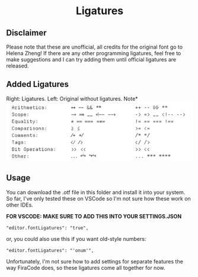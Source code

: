 <h1 align="center">
Ligatures
</h1>

## Disclaimer
Please note that these are unofficial, all credits for the original font go to Helena Zheng! If there are any other programming ligatures, feel free to make suggestions and I can try adding them until official ligatures are released. 

## Added Ligatures
Right: Ligatures. Left: Original without ligatures.
Note*
![Ligatures](./ligatures.png)

## Usage
You can download the .otf file in this folder and install it into your system. So far, I've only tested these on VSCode so I'm not sure how these work on other IDEs.

**FOR VSCODE: MAKE SURE TO ADD THIS INTO YOUR SETTINGS.JSON** 
```
"editor.fontLigatures": "true",
```
or, you could also use this if you want old-style numbers:
```
"editor.fontLigatures": "'onum'",
```
Unfortunately, I'm not sure how to add settings for separate features the way FiraCode does, so these ligatures come all together for now. 
